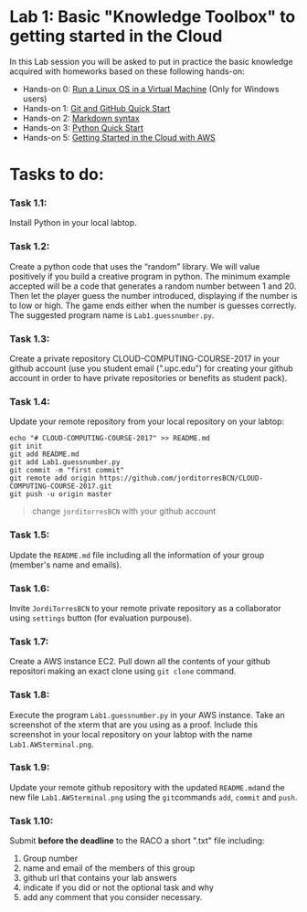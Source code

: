 # Lab 1: Basic "Knowledge Toolbox" to getting started in the Cloud
In this Lab session you will be asked to put in practice the basic knowledge acquired with homeworks based on these following hands-on:

* Hands-on 0: [Run a Linux OS in a Virtual Machine](https://github.com/jorditorresBCN/Quick-Start/blob/master/LinuxOS-VirtualMachine.md) (Only for Windows users)
* Hands-on 1: [Git and GitHub Quick Start](https://github.com/jorditorresBCN/Quick-Start/blob/master/Git-Github-Quick-Start.md)
* Hands-on 2: [Markdown syntax](https://github.com/jorditorresBCN/Quick-Start/blob/master/Quick-Start-Markdown.md)
* Hands-on 3: [Python Quick Start](https://github.com/jorditorresBCN/Quick-Start/blob/master/Python-Quick-Start.md) 
* Hands-on 5: [Getting Started in the Cloud with AWS](https://github.com/jorditorresBCN/Quick-Start/blob/master/Quick-Start-AWS.md)

# Tasks to do:
### Task 1.1: 
Install Python in your local labtop.
### Task 1.2: 
Create a python code that uses the “random” library. We will value positively if you build a creative program in python. The minimum example accepted will be a code that generates a random number between 1 and 20. Then let the player guess the number introduced, displaying if the number is to low or high. The game ends either when the number is guesses correctly. The suggested program name is `Lab1.guessnumber.py`. 
### Task 1.3:  
Create a private repository CLOUD-COMPUTING-COURSE-2017 in your github account (use you student email (".upc.edu") for creating your github account in order to have private repositories or benefits as student pack).
### Task 1.4:  
Update your remote repository from your local repository on your labtop:
```
echo "# CLOUD-COMPUTING-COURSE-2017" >> README.md
git init
git add README.md
git add Lab1.guessnumber.py
git commit -m "first commit"
git remote add origin https://github.com/jorditorresBCN/CLOUD-COMPUTING-COURSE-2017.git
git push -u origin master
```
> change `jorditorresBCN` with your github account

### Task 1.5:  
Update the `README.md` file including all the information of your group (member's name and emails).
### Task 1.6:  
Invite `JordiTorresBCN` to your remote private repository as a collaborator using `settings` button (for evaluation purpouse).
### Task 1.7:  
Create a AWS instance EC2. Pull down all the contents of your github repositori making an exact clone using `git clone` command. 
### Task 1.8:  
Execute the program `Lab1.guessnumber.py` in your AWS instance. Take an screenshot of the xterm that are you using as a proof. 
Include this screenshot in your local repository on your labtop with the name `Lab1.AWSterminal.png`.
### Task 1.9:    
Update your remote github repository with the updated `README.md`and the new file `Lab1.AWSterminal.png` using the `git`commands `add`, `commit` and `push`. 
### Task 1.10:  
Submit **before the deadline** to the RACO a short ".txt" file including: 

1. Group number
2. name and email of the members of this group
3. github url that contains your lab answers
4. indicate if you did or not the optional task and why 
5. add any comment that you consider necessary.

